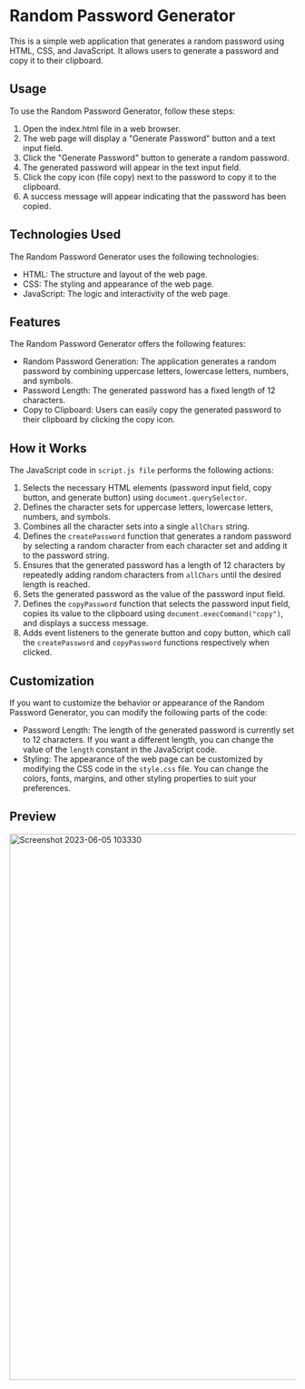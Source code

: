 # Random Password Generator
This is a simple web application that generates a random password using HTML, CSS, and JavaScript. It allows users to generate a password and copy it to their clipboard.

## Usage
To use the Random Password Generator, follow these steps:

1. Open the index.html file in a web browser.
2. The web page will display a "Generate Password" button and a text input field.
3. Click the "Generate Password" button to generate a random password.
4. The generated password will appear in the text input field.
5. Click the copy icon (file copy) next to the password to copy it to the clipboard.
6. A success message will appear indicating that the password has been copied.

## Technologies Used
The Random Password Generator uses the following technologies:

* HTML: The structure and layout of the web page.
* CSS: The styling and appearance of the web page.
* JavaScript: The logic and interactivity of the web page.

## Features
The Random Password Generator offers the following features:

* Random Password Generation: The application generates a random password by combining uppercase letters, lowercase letters, numbers, and symbols.
* Password Length: The generated password has a fixed length of 12 characters.
* Copy to Clipboard: Users can easily copy the generated password to their clipboard by clicking the copy icon.

## How it Works
The JavaScript code in `script.js file` performs the following actions:

1. Selects the necessary HTML elements (password input field, copy button, and generate button) using `document.querySelector`.
2. Defines the character sets for uppercase letters, lowercase letters, numbers, and symbols.
3. Combines all the character sets into a single `allChars` string.
4. Defines the `createPassword` function that generates a random password by selecting a random character from each character set and adding it to the password string.
5. Ensures that the generated password has a length of 12 characters by repeatedly adding random characters from `allChars` until the desired length is reached.
6. Sets the generated password as the value of the password input field.
7. Defines the `copyPassword` function that selects the password input field, copies its value to the clipboard using `document.execCommand("copy")`, and displays a success message.
8. Adds event listeners to the generate button and copy button, which call the `createPassword` and `copyPassword` functions respectively when clicked.

## Customization
If you want to customize the behavior or appearance of the Random Password Generator, you can modify the following parts of the code:

* Password Length: The length of the generated password is currently set to 12 characters. If you want a different length, you can change the value of the `length` constant in the JavaScript code.
* Styling: The appearance of the web page can be customized by modifying the CSS code in the `style.css` file. You can change the colors, fonts, margins, and other styling properties to suit your preferences.

## Preview
<img width="960" alt="Screenshot 2023-06-05 103330" src="https://github.com/Aarzoo75/Web-Development-Projects/assets/59678435/3327198f-dc73-4ea8-983b-d4295948fcba">
